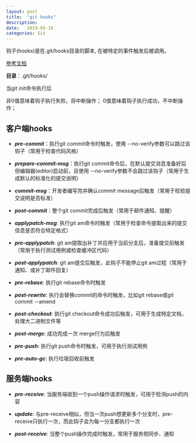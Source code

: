```yaml
---
layout: post
title:  "git hooks"
description: 
date:   2019-05-16
categories: Git
---
```


钩子(hooks)是在.git/hooks目录的脚本, 在被特定的事件触发后被调用。

[参考文档](http://gitbook.liuhui998.com/5_8.html)

**目录**：.git/hooks/

当git init命令执行后

非0值意味着钩子执行失败，将中断操作；
0值意味着钩子执行成功，不中断操作；

## 客户端hooks
- **_pre-commit_**：执行git commit命令时触发，使用 --no-verify参数可以跳过该钩子（常用于检查代码风格）

- **_prepare-commit-msg_**：执行git commit命令后，在默认提交消息准备好后但编辑器(editor)启动前，且使用 --no-verify参数不会跳过该钩子（常用于生成默认的标准化的提交说明）

- **_commit-msg_**：开发者编写完并确认commit message后触发（常用于校验提交说明是否标准）

- **_post-commit_**：整个git commit完成后触发（常用于邮件通知、提醒）

- **_applypatch-msg_**: 执行git am命令时触发（常用于检查命令提取出来的提交信息是否符合特定格式）

- **_pre-applypatch_**: git am提取出补丁并应用于当前分支后，准备提交前触发（常用于执行测试用例或检查缓冲区代码）

- **_post-applypatch_**: git am提交后触发，此钩子不能停止git am过程（常用于通知、或补丁邮件回复）

- **_pre-rebase_**: 执行git rebase命令时触发

- **_post-rewrite_**: 执行会替换commit的命令时触发，比如git rebase或git commit --amend

- **_post-checkout_**: 执行git checkout命令成功后触发，可用于生成特定文档，处理大二进制文件等

- **_post-merge_**: 成功完成一次 merge行为后触发

- **_pre-push_**: 执行git push命令时触发，可用于执行测试用例

- **_pre-auto-gc_**: 执行垃圾回收前触发


## 服务端hooks
- **_pre-receive_**: 当服务端收到一个push操作请求时触发，可用于检测push的内容

- **_update_**: 与pre-receive相似，但当一次push想更新多个分支时，pre-receive只执行一次，而此钩子会为每一分支都执行一次

- **_post-receive_**: 当整个push操作完成时触发，常用于服务侧同步、通知